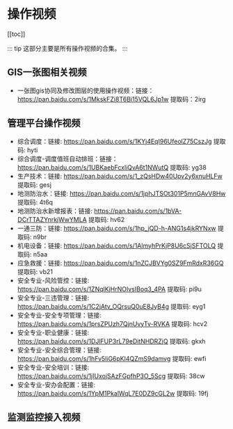 # 操作视频
[[toc]]

::: tip
这部分主要是所有操作视频的合集。
:::

## GIS一张图相关视频

- 一张图gis协同及修改图层的使用操作视频：链接：https://pan.baidu.com/s/1MkskFZi8T6Bi15VQL6Jp1w 
提取码：2irg


## 管理平台操作视频
- 综合调度：链接: https://pan.baidu.com/s/1KYj4EqI96UfeolZ75CszJg 提取码: hyti
- 综合调度-调度值班自动排班：链接：https://pan.baidu.com/s/1UBKaebFcxliQvA6t1NWutQ 提取码: yg38
- 生产技术：链接: https://pan.baidu.com/s/1_zQsHDw40Upv2y6xnuHLFw 提取码: gesj
- 地测防治水：链接: https://pan.baidu.com/s/1jphJTSOt301P5mnGAvV8Hw 提取码: 4t6q
- 地测防治水新增报表：链接: https://pan.baidu.com/s/1bVA-DCrTTAZYnrkjWwYMLA 提取码: hv62
- 一通三防：链接: https://pan.baidu.com/s/1hp_jQD-h-ANG1s4jkRYNxw 提取码: n9br
- 机电设备：链接: https://pan.baidu.com/s/1AlmyhPrKjP8U6cSjSFTOLQ 提取码: n5aa
- 应急救援：链接: https://pan.baidu.com/s/1nZCJBVYg0SZ9FmRdxR36GQ 提取码: vb21
- 安全专业-风险管控：链接: https://pan.baidu.com/s/1ZNqlKjHrNOIvsIBoq3_4PA 提取码: pi9u
- 安全专业-三违管理：链接: https://pan.baidu.com/s/1C2jAtv_OQrsuQ0uE8JyB4g 提取码: eyg1
- 安全专业-安全专项管理：链接: https://pan.baidu.com/s/1prsZPUzh7QjnUvyTv-RVKA 提取码: hcv2
- 安全专业-职业健康：链接: https://pan.baidu.com/s/1DJlFUP3rL79eDitNHDRZjQ 提取码: gkxh
- 安全专业-安全综合管理：链接: https://pan.baidu.com/s/1hFv5liG6pKl4QZmS9damvg 提取码: ewfi
- 安全专业-安全培训：链接: https://pan.baidu.com/s/1jIUxojSAzFGpfhP3O_5Scg 提取码: 38cw
- 安全专业-安办会配置：链接: https://pan.baidu.com/s/1YpM1PkalWqL7E0DZ9cGL2w 提取码: 19fj



## 监测监控接入视频